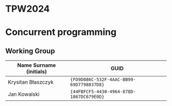# TPW2024
 
# Concurrent programming

## Working Group

| Name Surname (initials) | GUID                                     |
| ----------------------- | ---------------------------------------- |
| Krysitan Błaszczyk      | `{FD9D086C-532F-4AAC-BB99-69D7798837D8}` |
| Jan Kowalski            | `{44FBFCF5-4430-4964-878D-1867DC679E0D}` |
